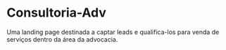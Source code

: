 # Consultoria-Adv
 Uma landing page destinada a captar leads e qualifica-los para venda de serviços dentro da área da advocacia. 
